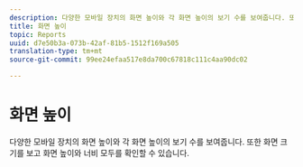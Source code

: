 ```yaml
---
description: 다양한 모바일 장치의 화면 높이와 각 화면 높이의 보기 수를 보여줍니다. 또한 화면 크기를 보고 화면 높이와 너비 모두를 확인할 수 있습니다.
title: 화면 높이
topic: Reports
uuid: d7e50b3a-073b-42af-81b5-1512f169a505
translation-type: tm+mt
source-git-commit: 99ee24efaa517e8da700c67818c111c4aa90dc02

---
```



# 화면 높이

다양한 모바일 장치의 화면 높이와 각 화면 높이의 보기 수를 보여줍니다. 또한 화면 크기를 보고 화면 높이와 너비 모두를 확인할 수 있습니다.

